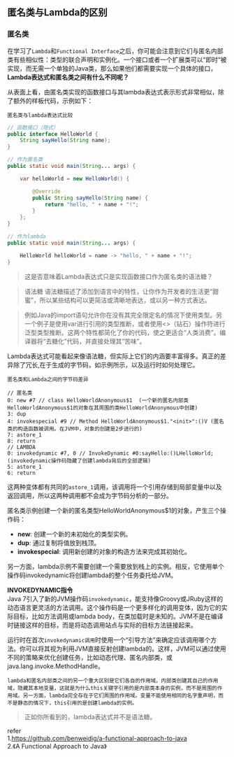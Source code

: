 ## 匿名类与Lambda的区别 

### 匿名类
在学习了`Lambda`和`Functional Interface`之后，你可能会注意到它们与匿名内部类有些相似性：类型的联合声明和实例化。一个接口或者一个扩展类可以“即时”被实现，而无需一个单独的Java类，那么如果他们都需要实现一个具体的接口，**Lambda表达式和匿名类之间有什么不同呢？**    

从表面上看，由匿名类实现的函数接口与其lambda表达式表示形式非常相似，除了额外的样板代码，示例如下：  

`匿名类与lambda表达式比较`  
```java
// 函数接口（隐式）
public interface HelloWorld {
    String sayHello(String name);
}

// 作为匿名类
public static void main(String... args) {

    var helloWorld = new HelloWorld() {

        @Override
        public String sayHello(String name) {
            return "hello, " + name + "!";
        }
    };
}

// 作为lambda
public static void main(String... args) {

    HelloWorld helloWorld = name -> "hello, " + name + "!";
}
```

>这是否意味着Lambda表达式只是实现函数接口作为匿名类的语法糖？


>语法糖
语法糖描述了添加到语言中的特性，让你作为开发者的生活更“甜蜜”，所以某些结构可以更简洁或清晰地表达，或以另一种方式表达。      

>例如Java的import语句允许你在没有其完全限定名的情况下使用类型。另一个例子是使用var进行引用的类型推断，或者使用<>（钻石）操作符进行泛型类型推断。这两个特性都简化了你的代码，使之更适合“人类消费”。编译器将“去糖化”代码，并直接处理其“苦味”。        


Lambda表达式可能看起来像语法糖，但实际上它们的内涵要丰富得多。真正的差异除了冗长,在于生成的字节码，如示例所示，以及运行时如何处理它。   

`匿名类和Lambda之间的字节码差异`
```
// 匿名类
0: new #7 // class HelloWorldAnonymous$1  (一个新的匿名内部类HelloWorldAnonymous$1的对象在其周围的类HelloWorldAnonymous中创建)
3: dup
4: invokespecial #9 // Method HelloWorldAnonymous$1."<init>":()V (匿名类的构造函数被调用。在JVM中，对象的创建是2步进行的)
7: astore_1
8: return
// LAMBDA
0: invokedynamic #7, 0 // InvokeDynamic #0:sayHello:()LHelloWorld; (invokedynamic操作码隐藏了创建lambda背后的全部逻辑)
5: astore_1
6: return
```

这两种变体都有共同的`astore_1`调用，该调用将一个引用存储到局部变量中以及返回调用，所以这两种调用都不会成为字节码分析的一部分。  

匿名类示例创建一个新的匿名类型HelloWorldAnonymous$1的对象，产生三个操作码： 
* **new**: 创建一个新的未初始化的类型实例。
* **dup**: 通过复制将值放到栈顶。   
* **invokespecial**: 调用新创建的对象的构造方法来完成其初始化。     

另一方面，lambda示例不需要创建一个需要放到栈上的实例。相反，它使用单个操作码invokedynamic将创建lambda的整个任务委托给JVM。  

**INVOKEDYNAMIC指令**   
Java 7引入了新的JVM操作码`invokedynamic`，能支持像Groovy或JRuby这样的动态语言更灵活的方法调用。这个操作码是一个更多样化的调用变体，因为它的实际目标，比如方法调用或lambda body，在类加载时是未知的。JVM不是在编译时链接这样的目标，而是将动态调用站点与实际的目标方法链接起来。 

运行时在首次`invokedynamic调用`时使用一个“引导方法”来确定应该调用哪个方法。你可以将其视为利用JVM直接反射创建lambda的。这样，JVM可以通过使用不同的策略来优化创建任务，比如动态代理、匿名内部类，或java.lang.invoke.MethodHandle。    

`lambda和匿名内部类之间的另一个重大区别是它们各自的作用域。内部类创建其自己的作用域，隐藏其本地变量，这就是为什么this关键字引用的是内部类本身的实例，而不是周围的作用域。另一方面，lambda完全存在于它们周围的作用域。变量不能使用相同的名字重声明，而不是静态的情况下，this引用的是创建lambda的实例。`             

>正如你所看到的，lambda表达式并不是语法糖。     

refer   
1.https://github.com/benweidig/a-functional-approach-to-java    
2.《A Functional Approach to Java》    